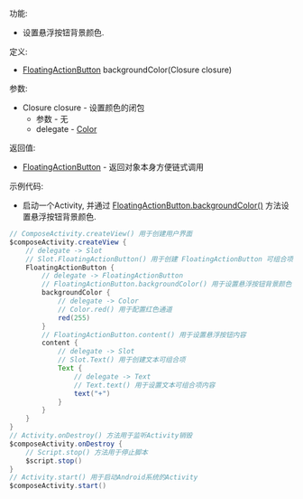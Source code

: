 功能:

+ 设置悬浮按钮背景颜色.

定义:

+ [FloatingActionButton](/API/UI/Compose/Widget/FloatingActionButton/README.md) backgroundColor(Closure
  closure)

参数:

+ Closure closure - 设置颜色的闭包
    + 参数 - 无
    + delegate - [Color](/API/UI/Compose/Theme/Color/Color/README.md)

返回值:

+ [FloatingActionButton](/API/UI/Compose/Widget/FloatingActionButton/README.md) - 返回对象本身方便链式调用

示例代码:

+ 启动一个Activity,
  并通过 [FloatingActionButton.backgroundColor()](/API/UI/Compose/Widget/FloatingActionButton/README.md?id=backgroundColor)
  方法设置悬浮按钮背景颜色.

```groovy
// ComposeActivity.createView() 用于创建用户界面
$composeActivity.createView {
    // delegate -> Slot
    // Slot.FloatingActionButton() 用于创建 FloatingActionButton 可组合项
    FloatingActionButton {
        // delegate -> FloatingActionButton
        // FloatingActionButton.backgroundColor() 用于设置悬浮按钮背景颜色
        backgroundColor {
            // delegate -> Color
            // Color.red() 用于配置红色通道
            red(255)
        }
        // FloatingActionButton.content() 用于设置悬浮按钮内容
        content {
            // delegate -> Slot
            // Slot.Text() 用于创建文本可组合项
            Text {
                // delegate -> Text
                // Text.text() 用于设置文本可组合项内容
                text("+")
            }
        }
    }
}
// Activity.onDestroy() 方法用于监听Activity销毁
$composeActivity.onDestroy {
    // Script.stop() 方法用于停止脚本
    $script.stop()
}
// Activity.start() 用于启动Android系统的Activity
$composeActivity.start()
```